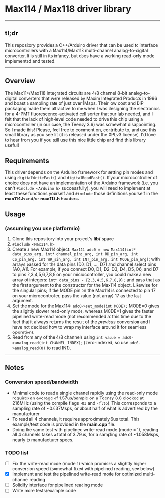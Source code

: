 # Max114 / Max118 driver library

-----

## tl;dr

This repository provides a C++/Arduino driver that can be used to interface microcontrollers with a Max114/Max118 multi-channel analog-to-digital converter. It is still in its infancy, but does have a working read-only mode implemented and tested.

-----

## Overview

The Max114/Max118 integrated circuits are 4/8 channel 8-bit analog-to-digital converters that were released by Maxim Integrated Products in 1996 and boast a sampling rate of just over 1Msps. Their low cost and DIP packaging made them attractive to me when I was designing the electronics for a 4-PMT fluorescence-activated cell sorter that our lab needed, and I felt that the lack of high-level code needed to drive this chip using a microcontroller (in our case, the Teensy 3.6) was somewhat disappointing. So I made this! Please, feel free to comment on, contribute to, and use this small library as you see fit (it is released under the GPLv3 license). I'd love to hear from you if you still use this nice little chip and find this library useful!

## Requirements

This driver depends on the Arduino framework for setting pin modes and using `digitalWriteFast()` and `digitalReadFast()`. If your microcontroller of choice does not have an implementation of the Arduino framework (i.e. you can't `#include <Arduino.h>` successfully), you will need to implement at least these functions yourself and `#include` those definitions yourself in the **max114.h** and/or **max118.h** headers. 

## Usage 
### (assuming you use platformio)

1. Clone this repository into your project's **lib/** space
2. `#include <Max114.h>`
3. Create a new Max114 object: `Max114 adc0 = new Max114(int* data_pins_arg, int* channel_pins_arg, int RD_pin_arg, int CS_pin_arg, int WR_pin_arg, int INT_pin_arg, int MODE_pin_arg)`; with arrays passed for the data pins [D0, D1, ..., D7] and channel select pins [A0, A1]. For example, if you connect D0, D1, D2, D3, D4, D5, D6, and D7 to pins 2,3,4,5,6,7,8,9 on your microcontroller, you could make a new array of integers: `int* data_pins = {2,3,4,5,6,7,8,9};` and pass that as the first argument to the constructor for the Max114 object. Likewise for the singular pins; if the MODE pin on the Max114 is connected to pin 17 on your microcontroller, pass the value (not array) 17 as the last argument.  
4. Set the mode for the Max114: `adc0->set_mode(int MODE);` MODE=0 gives the slightly slower read-only mode, whereas MODE=1 gives the faster pipelined write-read mode (not recommended at this time due to the fact that it always returns the result of the *previous* conversion and I have not decided how to wrap my interface around it for seamless operation). 
5. Read from any of the 4/8 channels using `int value = adc0->analog_read(int CHANNEL_INDEX);` (zero-indexed, so use `adc0->analog_read(0)` to read IN1).

-----

## Notes

### Conversion speed/bandwidth
* Minimal code to read a single channel rapidly using the read-only mode requires an average of 1.57us/sample on a Teensy 3.6 clocked at 216MHz (using the compile flags `-O3` and `-flto`). This corresponds to a sampling rate of ~0.637Msps, or about half of what is advertised by the manufacturer
* To read all 4 channels, it requires approximately 6us total. This example/test code is provided in the **main.cpp** file.
* Doing the same test with pipelined write-read mode (mode = 1), reading all 4 channels takes a total of 3.79us, for a sampling rate of ~1.058Msps, nearly to manufacturer specs.

### TODO list 
- [ ] Fix the write-read mode (mode 1) which promises a slightly higher conversion speed (somewhat fixed with pipelined reading, see below)
- [x] Implement and test the pipelined write-read mode for optimized multi-channel reading
- [ ] Solidify interface for pipelined reading mode
- [ ] Write more tests/example code